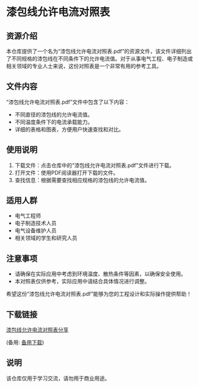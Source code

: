 # 漆包线允许电流对照表

## 资源介绍

本仓库提供了一个名为“漆包线允许电流对照表.pdf”的资源文件，该文件详细列出了不同规格的漆包线在不同条件下的允许电流值。对于从事电气工程、电子制造或相关领域的专业人士来说，这份对照表是一个非常有用的参考工具。

## 文件内容

“漆包线允许电流对照表.pdf”文件中包含了以下内容：

- 不同直径的漆包线的允许电流值。
- 不同温度条件下的电流承载能力。
- 详细的表格和图表，方便用户快速查找和对比。

## 使用说明

1. 下载文件：点击仓库中的“漆包线允许电流对照表.pdf”文件进行下载。
2. 打开文件：使用PDF阅读器打开下载的文件。
3. 查找信息：根据需要查找相应规格的漆包线的允许电流值。

## 适用人群

- 电气工程师
- 电子制造技术人员
- 电气设备维护人员
- 相关领域的学生和研究人员

## 注意事项

- 请确保在实际应用中考虑到环境温度、散热条件等因素，以确保安全使用。
- 本对照表仅供参考，实际应用中请结合具体情况进行调整。

希望这份“漆包线允许电流对照表.pdf”能够为您的工程设计和实际操作提供帮助！

## 下载链接
[漆包线允许电流对照表分享](https://pan.quark.cn/s/1b3564e79f52) 

(备用: [备用下载](https://pan.baidu.com/s/1KM1rf4E6eeLuo5J_Q0BRVA?pwd=1234))

## 说明

该仓库仅用于学习交流，请勿用于商业用途。
